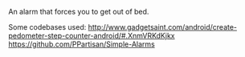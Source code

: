 An alarm that forces you to get out of bed.

Some codebases used:
http://www.gadgetsaint.com/android/create-pedometer-step-counter-android/#.XnmVRKdKjkx
https://github.com/PPartisan/Simple-Alarms
